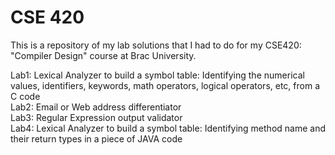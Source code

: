 # CSE 420
This is a repository of my lab solutions that I had to do for my CSE420: "Compiler Design" course at Brac University.

Lab1: Lexical Analyzer to build a symbol table: Identifying the numerical values, identifiers, keywords, math operators, logical operators, etc, from a C code  
Lab2: Email or Web address differentiator   
Lab3: Regular Expression output validator  
Lab4: Lexical Analyzer to build a symbol table: Identifying method name and their return types in a piece of JAVA code  
